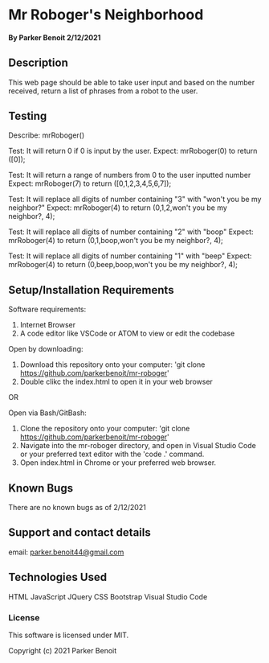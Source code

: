 # Mr Roboger's Neighborhood

#### By Parker Benoit 2/12/2021

## Description

This web page should be able to take user input and based on the number received, return a list of phrases from a robot to the user.

## Testing

Describe: mrRoboger()

Test: It will return 0 if 0 is input by the user.
Expect: mrRoboger(0) to return ([0]);

Test: It will return a range of numbers from 0 to the user inputted number
Expect: mrRoboger(7) to return ([0,1,2,3,4,5,6,7]);

Test: It will replace all digits of number containing "3" with "won't you be my neighbor?"
Expect: mrRoboger(4) to return (0,1,2,won't you be my neighbor?, 4);

Test: It will replace all digits of number containing "2" with "boop"
Expect: mrRoboger(4) to return (0,1,boop,won't you be my neighbor?, 4);

Test: It will replace all digits of number containing "1" with "beep"
Expect: mrRoboger(4) to return (0,beep,boop,won't you be my neighbor?, 4);

## Setup/Installation Requirements

Software requirements:

1. Internet Browser
2. A code editor like VSCode or ATOM to view or edit the codebase

Open by downloading:
1. Download this repository onto your computer: 'git clone https://github.com/parkerbenoit/mr-roboger'
2. Double clikc the index.html to open it in your web browser

OR

Open via Bash/GitBash:
1. Clone the repository onto your computer: 'git clone https://github.com/parkerbenoit/mr-roboger'
2. Navigate into the mr-roboger directory, and open in Visual Studio Code or your preferred text editor with the 'code .' command.
3. Open index.html in Chrome or your preferred web browser.

## Known Bugs

There are no known bugs as of 2/12/2021

## Support and contact details

email: parker.benoit44@gmail.com

## Technologies Used

HTML
JavaScript
  JQuery
CSS
  Bootstrap
Visual Studio Code

### License

This software is licensed under MIT.

Copyright (c) 2021 Parker Benoit